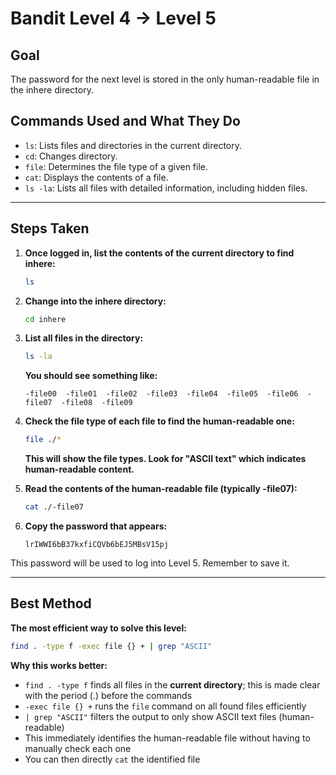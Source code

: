 # Bandit Level 4 → Level 5
## Goal

The password for the next level is stored in the only human-readable file in the inhere directory.

## Commands Used and What They Do
- `ls`: Lists files and directories in the current directory.
- `cd`: Changes directory.
- `file`: Determines the file type of a given file.
- `cat`: Displays the contents of a file.
- `ls -la`: Lists all files with detailed information, including hidden files.
---
## Steps Taken
1. **Once logged in, list the contents of the current directory to find inhere:**
   ```bash
   ls
   ```

2. **Change into the inhere directory:**
   ```bash
   cd inhere
   ```

3. **List all files in the directory:**
   ```bash
   ls -la
   ```
   **You should see something like:**
   ```
   -file00  -file01  -file02  -file03  -file04  -file05  -file06  -file07  -file08  -file09
   ```

4. **Check the file type of each file to find the human-readable one:**
   ```bash
   file ./*
   ```
   **This will show the file types. Look for "ASCII text" which indicates human-readable content.**

5. **Read the contents of the human-readable file (typically -file07):**
   ```bash
   cat ./-file07
   ```

6. **Copy the password that appears:**
   ```
   lrIWWI6bB37kxfiCQVb6bEJ5MBsV15pj
   ```

This password will be used to log into Level 5. Remember to save it.

---
## Best Method
**The most efficient way to solve this level:**
```bash
find . -type f -exec file {} + | grep "ASCII"
```
**Why this works better:**
- `find . -type f` finds all files in the **current directory**; this is made clear with the period (.) before the commands
- `-exec file {} +` runs the `file` command on all found files efficiently
- `| grep "ASCII"` filters the output to only show ASCII text files (human-readable)
- This immediately identifies the human-readable file without having to manually check each one
- You can then directly `cat` the identified file
